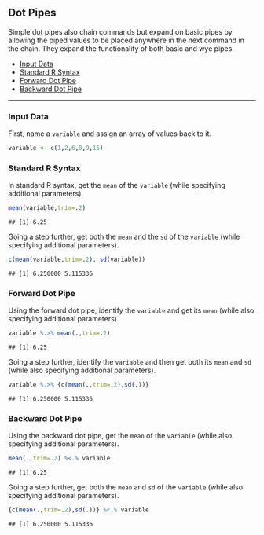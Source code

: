 
## Dot Pipes

Simple dot pipes also chain commands but expand on basic pipes by
allowing the piped values to be placed anywhere in the next command in
the chain. They expand the functionality of both basic and wye pipes.

- [Input Data](#input-data)
- [Standard R Syntax](#standard-r-syntax)
- [Forward Dot Pipe](#forward-dot-pipe)
- [Backward Dot Pipe](#backward-dot-pipe)

------------------------------------------------------------------------

### Input Data

First, name a `variable` and assign an array of values back to it.

``` r
variable <- c(1,2,6,8,9,15)
```

### Standard R Syntax

In standard R syntax, get the `mean` of the `variable` (while specifying
additional parameters).

``` r
mean(variable,trim=.2)
```

    ## [1] 6.25

Going a step further, get both the `mean` and the `sd` of the `variable`
(while specifying additional parameters).

``` r
c(mean(variable,trim=.2), sd(variable))
```

    ## [1] 6.250000 5.115336

### Forward Dot Pipe

Using the forward dot pipe, identify the `variable` and get its `mean`
(while also specifying additional parameters).

``` r
variable %.>% mean(.,trim=.2)
```

    ## [1] 6.25

Going a step further, identify the `variable` and then get both its
`mean` and `sd` (while also specifying additional parameters).

``` r
variable %.>% {c(mean(.,trim=.2),sd(.))}
```

    ## [1] 6.250000 5.115336

### Backward Dot Pipe

Using the backward dot pipe, get the `mean` of the `variable` (while
also specifying additional parameters).

``` r
mean(.,trim=.2) %<.% variable
```

    ## [1] 6.25

Going a step further, get both the `mean` and `sd` of the `variable`
(while also specifying additional parameters).

``` r
{c(mean(.,trim=.2),sd(.))} %<.% variable
```

    ## [1] 6.250000 5.115336
